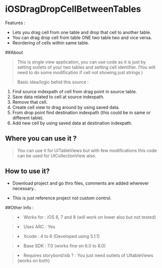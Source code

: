 iOSDragDropCellBetweenTables
============================

Features :

* Lets you drag cell from one table and drop that cell to another table.
* You can drag drop cell from table ONE two table two and vice versa.
* Reordering of cells within same table.

##About 

><p>This is single view application, you can use code as it is just by setting outlets of your two tables and setting cell identifier. (You will need to do some modification if cell not showing just strings )
><p>Basic idea/logic behid this source : 
1. Find source indexpath of cell from drag point in source table.
2. Save data related to cell at source indexpath.
3. Remove that cell.
4. Create cell view to drag around by using saved data.
5. From drop point find destination indexpath (this could be in same or different table).
6. Add new cell by using saved data at destination indexpath.


## Where you can use it ?

>You can use it for UITableViews but with few modifications this code can be used for UICollectionView also.


How to use it?
-------------

>

* Download project and go thro files, comments are added wherever necessary..

* This is just reference project not custom control.

##Other Info : 


><li>Works for : iOS 6, 7 and 8 (will work on lower also but not tested)</li>

><li>Uses ARC : Yes </li>

><li>Xcode : 4 to 6 (Developed using 5.1.1)</li>

><li>Base SDK : 7.0 (works fine on 6.0 to 8.0)</li>

><li>Requires storybord/xib ? : You just need outlets of UItableViews (works on both)</li>




